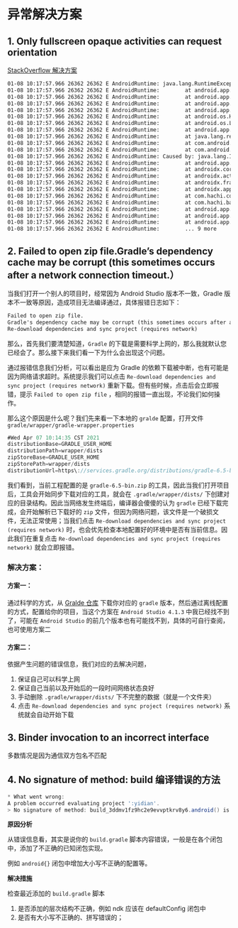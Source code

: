 # 异常解决方案

## 1. Only fullscreen opaque activities can request orientation

[StackOverflow 解决方案](https://stackoverflow.com/questions/48072438/java-lang-illegalstateexception-only-fullscreen-opaque-activities-can-request-o)

```txt
01-08 10:17:57.966 26362 26362 E AndroidRuntime: java.lang.RuntimeException: Unable to start activity ComponentInfo{com.fx/com.hachi.iot.main.HomeActivity}: java.lang.IllegalStateException: Only fullscreen opaque activities can request orientation
01-08 10:17:57.966 26362 26362 E AndroidRuntime:        at android.app.ActivityThread.performLaunchActivity(ActivityThread.java:3303)
01-08 10:17:57.966 26362 26362 E AndroidRuntime:        at android.app.ActivityThread.handleLaunchActivity(ActivityThread.java:3411)
01-08 10:17:57.966 26362 26362 E AndroidRuntime:        at android.app.ActivityThread.-wrap12(Unknown Source:0)
01-08 10:17:57.966 26362 26362 E AndroidRuntime:        at android.app.ActivityThread$H.handleMessage(ActivityThread.java:1994)
01-08 10:17:57.966 26362 26362 E AndroidRuntime:        at android.os.Handler.dispatchMessage(Handler.java:108)
01-08 10:17:57.966 26362 26362 E AndroidRuntime:        at android.os.Looper.loop(Looper.java:166)
01-08 10:17:57.966 26362 26362 E AndroidRuntime:        at android.app.ActivityThread.main(ActivityThread.java:7529)
01-08 10:17:57.966 26362 26362 E AndroidRuntime:        at java.lang.reflect.Method.invoke(Native Method)
01-08 10:17:57.966 26362 26362 E AndroidRuntime:        at com.android.internal.os.Zygote$MethodAndArgsCaller.run(Zygote.java:245)
01-08 10:17:57.966 26362 26362 E AndroidRuntime:        at com.android.internal.os.ZygoteInit.main(ZygoteInit.java:921)
01-08 10:17:57.966 26362 26362 E AndroidRuntime: Caused by: java.lang.IllegalStateException: Only fullscreen opaque activities can request orientation
01-08 10:17:57.966 26362 26362 E AndroidRuntime:        at android.app.Activity.onCreate(Activity.java:1081)
01-08 10:17:57.966 26362 26362 E AndroidRuntime:        at androidx.core.app.ComponentActivity.onCreate(ComponentActivity.java:85)
01-08 10:17:57.966 26362 26362 E AndroidRuntime:        at androidx.activity.ComponentActivity.onCreate(ComponentActivity.java:154)
01-08 10:17:57.966 26362 26362 E AndroidRuntime:        at androidx.fragment.app.FragmentActivity.onCreate(FragmentActivity.java:312)
01-08 10:17:57.966 26362 26362 E AndroidRuntime:        at androidx.appcompat.app.AppCompatActivity.onCreate(AppCompatActivity.java:115)
01-08 10:17:57.966 26362 26362 E AndroidRuntime:        at com.hachi.common.mvp.BaseActivity2.onCreate(BaseActivity2.java:21)
01-08 10:17:57.966 26362 26362 E AndroidRuntime:        at com.hachi.base.MyActivity2.onCreate(MyActivity2.java:54)
01-08 10:17:57.966 26362 26362 E AndroidRuntime:        at android.app.Activity.performCreate(Activity.java:7383)
01-08 10:17:57.966 26362 26362 E AndroidRuntime:        at android.app.Instrumentation.callActivityOnCreate(Instrumentation.java:1218)
01-08 10:17:57.966 26362 26362 E AndroidRuntime:        at android.app.ActivityThread.performLaunchActivity(ActivityThread.java:3256)
01-08 10:17:57.966 26362 26362 E AndroidRuntime:        ... 9 more
```

## 2. Failed to open zip file.Gradle’s dependency cache may be corrupt (this sometimes occurs after a network connection timeout.）

当我们打开一个别人的项目时，经常因为 Android Studio 版本不一致，Gradle 版本不一致等原因，造成项目无法编译通过，具体报错日志如下：

```html
Failed to open zip file.
Gradle's dependency cache may be corrupt (this sometimes occurs after a network connection timeout.)
Re-download dependencies and sync project (requires network)
```

那么，首先我们要清楚知道，`Gradle` 的下载是需要科学上网的，那么我就默认您已经会了。那么接下来我们看一下为什么会出现这个问题。

通过报错信息我们分析，可以看出是应为 Gradle 的依赖下载被中断，也有可能是因为网络请求超时。系统提示我们可以点击 `Re-download dependencies and sync project (requires network)` 重新下载。但有些时候，点击后会立即报错，提示 `Failed to open zip file` ，相同的报错一直出现，不论我们如何操作。

那么这个原因是什么呢？我们先来看一下本地的 `gralde` 配置，打开文件 `gradle/wrapper/gradle-wrapper.properties`

```gradle
#Wed Apr 07 10:14:35 CST 2021
distributionBase=GRADLE_USER_HOME
distributionPath=wrapper/dists
zipStoreBase=GRADLE_USER_HOME
zipStorePath=wrapper/dists
distributionUrl=https\://services.gradle.org/distributions/gradle-6.5-bin.zip
```

我们看到，当前工程配置的是 `gradle-6.5-bin.zip` 的工具，因此当我们打开项目后，工具会开始同步下载对应的工具，就会在 `.gradle/wrapper/dists/` 下创建对应的目录结构。因此当网络发生终端后，编译器会傻傻的认为 `gradle` 已经下载完成，会开始解析已下载好的 `zip` 文件，但因为网络问题，该文件是一个破损文件，无法正常使用；当我们点击 `Re-download dependencies and sync project (requires network)` 时，也会优先检查本地配置好的环境中是否有当前信息。因此我们在重复点击 `Re-download dependencies and sync project (requires network)` 就会立即报错。

### 解决方案：

#### 方案一：

通过科学的方式，从 [Gralde 仓库](https://services.gradle.org/distributions/) 下载你对应的 `gradle` 版本，然后通过离线配置的方式，配置给你的项目，当这个方案在 `Android Studio 4.1.3` 中我已经找不到了，可能在 `Android Studio` 的前几个版本也有可能找不到，具体的可自行查阅，也可使用方案二

#### 方案二：

依据产生问题的错误信息，我们对应的去解决问题，

1. 保证自己可以科学上网
2. 保证自己当前以及开始后的一段时间网络状态良好
3. 手动删除 `.gradle/wrapper/dists/` 下不完整的数据（就是一个文件夹）
4. 点击 `Re-download dependencies and sync project (requires network)` 系统就会自动开始下载

## 3. Binder invocation to an incorrect interface

多数情况是因为通信双方包名不匹配



## 4. No signature of method: build 编译错误的方法

```groovy
* What went wrong:
A problem occurred evaluating project ':yidian'.
> No signature of method: build_3ddmv1fz9hc2e9evvptkrv8y6.android() is applicable for argument types: (build_3ddmv1fz9hc2e9evvptkrv8y6$_run_closure3) values: [build_3ddmv1fz9hc2e9evvptkrv8y6$_run_closure3@3b735dd4]
```

**原因分析**

从错误信息看，其实是说你的 `build.gradle` 脚本内容错误，一般是在各个闭包中，添加了不正确的已知闭包实现。

例如 `android{}` 闭包中增加大小写不正确的配置等。

**解决措施**

检查最近添加的 `build.gradle` 脚本

1. 是否添加的层次结构不正确，例如 ndk 应该在 defaultConfig 闭包中
2. 是否有大小写不正确的、拼写错误的；
